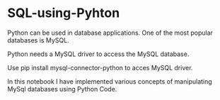 # SQL-using-Pyhton

Python can be used in database applications.
One of the most popular databases is MySQL.

Python needs a MySQL driver to access the MySQL database.

Use pip install mysql-connector-python to acces MySQL driver.

In this notebook I have implemented various concepts of manipulating MySql databases
using Python Code.
